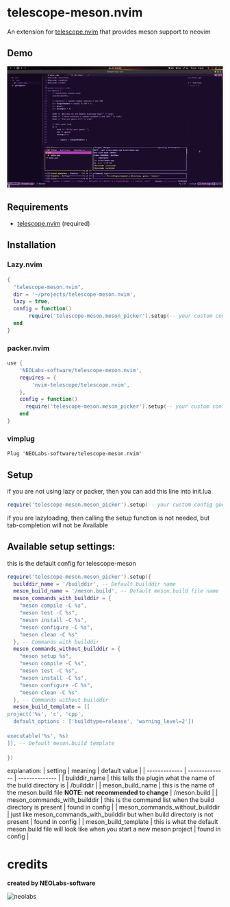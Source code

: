 # telescope-meson.nvim

An extension for [telescope.nvim](https://github.com/nvim-telescope/telescope.nvim)
that provides meson support to neovim

## Demo

![Demo](./demo.gif)

## Requirements

- [telescope.nvim](https://github.com/nvim-telescope/telescope.nvim) (required)

## Installation

### Lazy.nvim

```lua
{
  "telescope-meson.nvim",
  dir = '~/projects/telescope-meson.nvim',  
  lazy = true,
  config = function()
       require('telescope-meson.meson_picker').setup(-- your custom config goes here) 
  end
}

```

### packer.nvim

```lua
use {
    'NEOLabs-software/telescope-meson.nvim',
    requires = {
        'nvim-telescope/telescope.nvim',
    },
    config = function()
      require('telescope-meson.meson_picker').setup(-- your custom config goes here)  
    end
}
```

### vimplug

```vim
Plug 'NEOLabs-software/telescope-meson.nvim'
```

## Setup

if you are not using lazy or packer, then you can add this line into init.lua

```lua
require('telescope-meson.meson_picker').setup(-- your custom config goes here)  
```

if you are lazyloading, then calling the setup function is not needed, but tab-completion will not be Available

## Available setup settings:

this is the default config for telescope-meson

```lua
require('telescope-meson.meson_picker').setup({
  builddir_name = '/builddir', -- Default builddir name
  meson_build_name = '/meson.build', -- Default meson.build file name
  meson_commands_with_builddir = {
    "meson compile -C %s",
    "meson test -C %s",
    "meson install -C %s",
    "meson configure -C %s",
    "meson clean -C %s"
  }, -- Commands with builddir
  meson_commands_without_builddir = {
    "meson setup %s",
    "meson compile -C %s",
    "meson test -C %s",
    "meson install -C %s",
    "meson configure -C %s",
    "meson clean -C %s"
  }, -- Commands without builddir
  meson_build_template = [[
project('%s', 'c', 'cpp',
  default_options : ['buildtype=release', 'warning_level=2'])

executable('%s', %s)
]], -- Default meson.build template

})  
```

explanation:
| setting | meaning | default value |
| ------------- | -------------- | -------------- |
| builddir_name | this tells the plugin what the name of the build directory is | /builddir |
| meson_build_name | this is the name of the meson.build file **NOTE: not recommended to change** | /meson.build |
| meson_commands_with_builddir | this is the command list when the build directory is present | found in config |
| meson_commands_without_builddir | just like meson_commands_with_builddir but when build directory is not present | found in config |
| meson_build_template | this is what the default meson.build file will look like when you start a new meson project | found in config |



# credits

**created by NEOLabs-software**

![neolabs](https://github.com/NEOLabs-software/example-form-html/assets/101670923/7acb51d9-c48f-470a-9473-981358fb4865)

